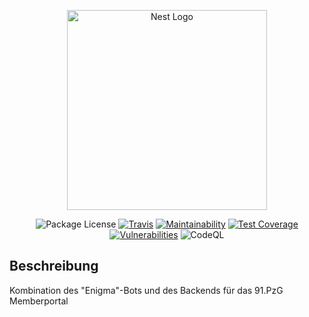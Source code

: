 <p align="center">
  <a href="http://enigma.samuelhoera.dev/" target="blank"><img src="https://upload.wikimedia.org/wikipedia/commons/3/37/Enigma-logo.svg" width="320" alt="Nest Logo" /></a>
</p>

<p align="center">
<img src="https://img.shields.io/github/license/91-PzG/enigma-bot" alt="Package License" />
<a href="https://travis-ci.com/github/91-PzG/enigma-bot"><img src="https://travis-ci.com/91-PzG/enigma-bot.svg?branch=main" alt="Travis" /></a>
<a href="https://codeclimate.com/github/91-PzG/enigma-bot/"><img src="https://img.shields.io/codeclimate/maintainability/91-PzG/enigma-bot" alt="Maintainability" /></a>
<a href="https://codeclimate.com/github/91-PzG/enigma-bot/"><img src="https://img.shields.io/codeclimate/coverage/91-PzG/enigma-bot" alt="Test Coverage" /></a>
<a href="https://snyk.io/test/github/91-PzG/enigma-bot/"><img src="https://img.shields.io/snyk/vulnerabilities/github/91-PzG/enigma-bot" alt="Vulnerabilities" /></a>
<img src="https://github.com/91-PzG/enigma-website/actions/workflows/codeql-analysis.yml/badge.svg" alt="CodeQL" />
</p>

## Beschreibung

Kombination des "Enigma"-Bots und des Backends für das 91.PzG Memberportal
